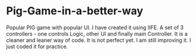 # Pig-Game-in-a-better-way
Popular PIG game with popular UI. I have created it using  IIFE. A set of 3 controllers - one controls Logic, other UI and finally main Controller. It is a cleaner and leaner way of code. It is not perfect yet. I am still improving it. I just coded it for practice.
